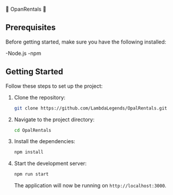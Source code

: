 🏡 OpanRentals 🏡

## Prerequisites

Before getting started, make sure you have the following installed:

-Node.js
-npm

## Getting Started

Follow these steps to set up the project:

1. Clone the repository:

   ```bash
   git clone https://github.com/LambdaLegends/OpalRentals.git
   ```

2. Navigate to the project directory:

   ```bash
   cd OpalRentals
   ```

3. Install the dependencies:

   ```bash
   npm install
   ```

4. Start the development server:

   ```bash
   npm run start
   ```

   The application will now be running on `http://localhost:3000`.